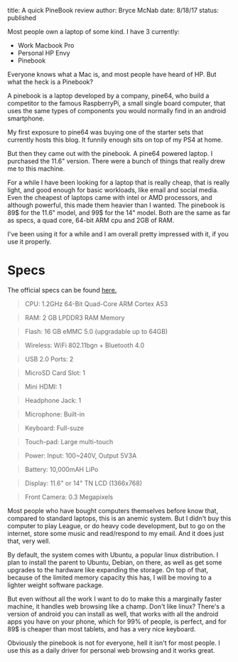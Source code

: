title: A quick PineBook review
author: Bryce McNab
date: 8/18/17
status: published

Most people own a laptop of some kind. I have 3 currently:

+ Work Macbook Pro
+ Personal HP Envy
+ Pinebook

Everyone knows what a Mac is, and most people have heard of HP. But what the heck is a Pinebook?

A pinebook is a laptop developed by a company, pine64, who build a competitor to the famous RaspberryPi, a small single board computer, that uses the same types of components you would normally find in an android smartphone.

My first exposure to pine64 was buying one of the starter sets that currently hosts this blog. It funnily enough sits on top of my PS4 at home.

But then they came out with the pinebook. A pine64 powered laptop. I purchased the 11.6" version. There were a bunch of things that really drew me to this machine. 

For a while I have been looking for a laptop that is really cheap, that is really light, and good enough for basic workloads, like email and social media. Even the cheapest of laptops came with intel or AMD processors, and although powerful, this made them heavier than I wanted. The pinebook is 89$ for the 11.6" model, and 99$ for the 14" model. Both are the same as far as specs, a quad core, 64-bit ARM cpu and 2GB of RAM. 

I've been using it for a while and I am overall pretty impressed with it, if you use it properly.

# Specs

The official specs can be found [here.](https://www.pine64.org/?page_id=3707)

>CPU:			1.2GHz 64-Bit Quad-Core ARM Cortex A53

>RAM:			2 GB LPDDR3 RAM Memory 

>Flash:			16 GB eMMC 5.0 (upgradable up to 64GB)

>Wireless:		WiFi 802.11bgn + Bluetooth 4.0

>USB 2.0 Ports:		2

>MicroSD Card Slot:	1

>Mini HDMI:		1

>Headphone Jack:	1

>Microphone:		Built-in

>Keyboard:		Full-suze

>Touch-pad:		Large multi-touch

>Power:			Input: 100~240V, Output 5V3A

>Battery:		10,000mAH LiPo

>Display:		11.6" or 14" TN LCD (1366x768)

>Front Camera:		0.3 Megapixels

Most people who have bought computers themselves before know that, compared to standard laptops, this is an anemic system. But I didn't buy this computer to play League, or do heavy code development, but to go on the internet, store some music and read/respond to my email. And it does just that, very well.

By default, the system comes with Ubuntu, a popular linux distribution. I plan to install the parent to Ubuntu, Debian, on there, as well as get some upgrades to the hardware like expanding the storage. On top of that, because of the limited memory capacity this has, I will be moving to a lighter weight software package.

But even without all the work I want to do to make this a marginally faster machine, it handles web browsing like a champ. Don't like linux? There's a version of android you can install as well, that works with all the android apps you have on your phone, which for 99% of people, is perfect, and for 89$ is cheaper than most tablets, and has a very nice keyboard.

Obviously the pinebook is not for everyone, hell it isn't for most people. I use this as a daily driver for personal web browsing and it works great.
